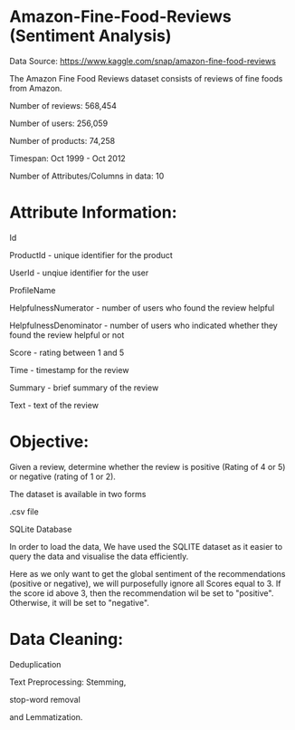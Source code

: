 # Amazon-Fine-Food-Reviews (Sentiment Analysis)
Data Source: https://www.kaggle.com/snap/amazon-fine-food-reviews


The Amazon Fine Food Reviews dataset consists of reviews of fine foods from Amazon.


Number of reviews: 568,454

Number of users: 256,059

Number of products: 74,258

Timespan: Oct 1999 - Oct 2012

Number of Attributes/Columns in data: 10



# Attribute Information:

Id

ProductId - unique identifier for the product

UserId - unqiue identifier for the user

ProfileName

HelpfulnessNumerator - number of users who found the review helpful

HelpfulnessDenominator - number of users who indicated whether they found the review helpful or not

Score - rating between 1 and 5

Time - timestamp for the review

Summary - brief summary of the review

Text - text of the review


# Objective:

Given a review, determine whether the review is positive (Rating of 4 or 5) or negative (rating of 1 or 2).

The dataset is available in two forms

.csv file

SQLite Database

In order to load the data, We have used the SQLITE dataset as it easier to query the data and visualise the data efficiently. 

Here as we only want to get the global sentiment of the recommendations (positive or negative), we will purposefully ignore all Scores equal to 3. If the score id above 3, then the recommendation wil be set to "positive". Otherwise, it will be set to "negative".

# Data Cleaning: 

Deduplication

Text Preprocessing:
Stemming, 

stop-word removal

and Lemmatization.
